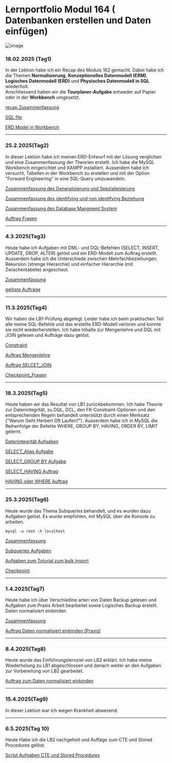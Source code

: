 # Lernportfolio Modul 164 ( Datenbanken erstellen und Daten einfügen)


![image](integrität_pic/dbvector.png)


### 18.02.2025 (Tag1)

In der Lektion habe ich ein Recap des Moduls 162 gemacht. Dabei habe ich die Themen **Normalisierung**, **Konzeptionelles Datenmodell (ERM)**, **Logisches Datenmodell (ERD)** und **Physisches Datenmodell in SQL** wiederholt.  
 Anschliessend haben wir  die **Tourplaner-Aufgabe** entweder auf Papier oder in der **Workbench** umgesetzt.

 [recap Zusammenfassung](recap.md)  

[SQL file](fahrt_normalisiert.sql)


[ERD Model in Workbench](tourfahrt1.md)

---
### 25.2.2025(Tag2)
In dieser Lektion habe ich meinen ERD-Entwurf mit der Lösung verglichen und eine Zusammenfassung der Theorien erstellt. Ich habe die MySQL Workbench eingerichtet und XAMPP installiert. Ausserdem habe ich versucht, Tabellen in der Workbench zu erstellen und mit der Option "Forward Engineering" in eine SQL-Query umzuwandeln. 


[Zusammenfassung des Generalisierung und Spezialiesierung](Genralisierug&spezialisierung.md)

[Zusammenfassung des identifying und non identifying Beziehung ]((non)identifying-Relation.md)

[Zusammenfassung des Database Mangment System](DBMS.md)

[Auftrag Fragen](Auftrag2.md)

---
### 4.3.2025(Tag3)

Heute habe ich Aufgaben mit DML- und DQL-Befehlen (SELECT, INSERT, UPDATE, DROP, ALTER) gelöst und ein ERD-Modell zum Auftrag erstellt. Ausserdem habe ich die Unterschiede zwischen Mehrfachbeziehungen, Rekursion (strenge Hierarchie) und einfacher Hierarchie (mit Zwischentabelle) angeschaut.

[Zusammenfassung](zusammenfassung3.md)

[gelöste Aufträge](Aufgaben_tag3.md)

---
### 11.3.2025(Tag4)
Wir haben die LB1-Prüfung abgelegt. Leider habe ich beim praktischen Teil alle meine SQL-Befehle und das erstellte ERD-Modell verloren und konnte sie nicht wiederherstellen.
Ich habe Inhalte zur Mengenlehre und DQL mit JOIN gelesen und Aufträge dazu gelöst.

[Constraint](constraint.md)

[Auftrag Mengenlehre](Auftrag_4.Tag.md)

[Auftrag SELCET_JOIN](Select-join.md)

[Checkpoint_Fragen](4.Tag_Checkpoint.md)

---
### 18.3.2025(Tag5)
Heute haben wir das Resultat von LB1 zurückbekommen. Ich habe Theorie zur Datenintegrität, zu DQL, DCL, den FK-Constraint-Optionen und den entsprechenden Regeln behandelt unterstützt durch einen Merksatz ("Warum Geht Herbert Oft Laufen?"). Ausserdem habe ich  in MySQL die Reihenfolge der Befehle WHERE, GROUP BY, HAVING, ORDER BY, LIMIT gelernt.


[Datenintegrität Aufgaben](ref_integrität.md)

[SELECT_Alias Aufgabe](alias_Auftrag.md)

[SELECT_GROUP BY Aufgabe](groupby.md)


[SELECT_HAVING Auftrag](having1.md)


[HAVING oder WHERE Auftrag](having-where.md)

---
### 25.3.2025(Tag6)
Heute wurde das Thema Subqueries behandelt, und es wurden dazu Aufgaben gelöst. Es wurde empfohlen, mit MySQL über die Konsole zu arbeiten.
```
mysql -u root -h localhost
```

[Zusammenfassung](Zusammenfassung6.md)
 
[Subqueries Aufgaben](subselect.md)

[Aufgaben zum Toturial zum bulk import](toturial5.md)

[Checkpoint](checkpoint5.md)

---
### 1.4.2025(Tag7)
Heute habe ich über Verschiedine arten von Daten Backup gelesen und Aufgaben zum Praxis Arbeit bearbeitet sowie Logisches Backup erstellt.
Daten normalisiert einbinden

[Zusammenfassung](zusammenfassung7.md)

[Auftrag Daten normalisiert einbinden,(Praxis)](tag7.md)


---

### 8.4.2025(Tag8)
Heute wurde das Einführungslernziel von LB2 erklärt. Ich habe meine Wiederholung zu LB1 abgeschlossen und danach weiter an den Aufgaben zur Vorbereitung von LB2 gearbeitet.

[Auftrag zum Daten normalisiert einbinden](Tag8.md)


---
### 15.4.2025(Tag9)

In dieser Lektion war ich wegen Krankheit abwesend.

---
### 6.5.2025(Tag 10)

Heute Habe ich die LB2 nachgeholt und Auftäge zum  CTE und Stored Procedures gelöst.

[Script Aufgaben CTE und Stored Procedures](tag9.md)


